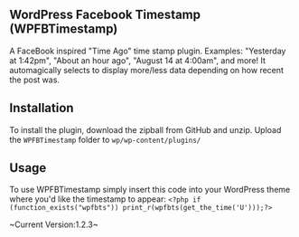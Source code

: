 ## WordPress Facebook Timestamp (WPFBTimestamp)
A FaceBook inspired "Time Ago" time stamp plugin. Examples: "Yesterday at 1:42pm", "About an hour ago", "August 14 at 4:00am", and more! It automagically selects to display more/less data depending on how recent the post was.

## Installation
To install the plugin, download the zipball from GitHub and unzip. Upload the `WPFBTimestamp` folder to `wp/wp-content/plugins/`

## Usage
To use WPFBTimestamp simply insert this code into your WordPress theme where you'd like the timestamp to appear: `<?php if (function_exists("wpfbts")) print_r(wpfbts(get_the_time('U')));?>`


~Current Version:1.2.3~